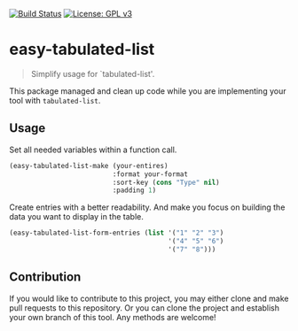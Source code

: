 [![Build Status](https://travis-ci.com/jcs-elpa/easy-tabulated-list.svg?branch=master)](https://travis-ci.com/jcs-elpa/easy-tabulated-list)
[![License: GPL v3](https://img.shields.io/badge/License-GPL%20v3-blue.svg)](https://www.gnu.org/licenses/gpl-3.0)

# easy-tabulated-list
> Simplify usage for `tabulated-list'.

This package managed and clean up code while you are implementing your tool
with `tabulated-list`.

## Usage

Set all needed variables within a function call.

```el
(easy-tabulated-list-make (your-entires)
                          :format your-format
                          :sort-key (cons "Type" nil)
                          :padding 1)
```

Create entries with a better readability. And make you focus on building the
data you want to display in the table.

```el
(easy-tabulated-list-form-entries (list '("1" "2" "3")
                                        '("4" "5" "6")
                                        '("7" "8")))
```

## Contribution

If you would like to contribute to this project, you may either
clone and make pull requests to this repository. Or you can
clone the project and establish your own branch of this tool.
Any methods are welcome!
